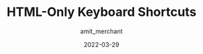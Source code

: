 ---
author: amit_merchant
date: 2022-03-29
tags:
  - html
  - accessibility
target_url: https://www.amitmerchant.com/html-only-keyboard-shortcuts/
title: HTML-Only Keyboard Shortcuts
---